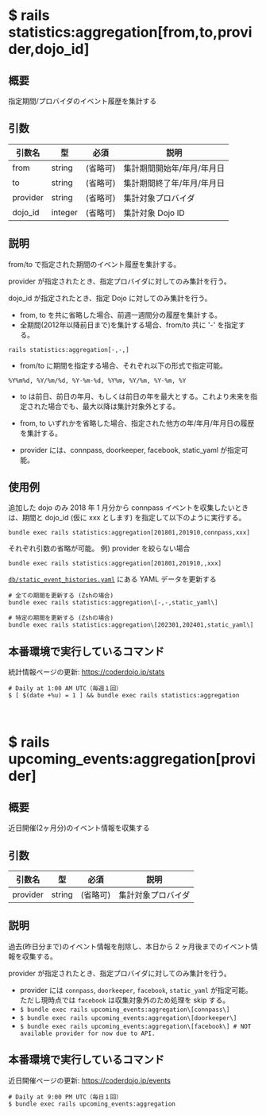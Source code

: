 # $ rails statistics:aggregation[from,to,provider,dojo_id]

## 概要

指定期間/プロバイダのイベント履歴を集計する

## 引数

|引数名|型|必須|説明|
|--|--|--|--|
|from|string|(省略可)|集計期間開始年/年月/年月日|
|to|string|(省略可)|集計期間終了年/年月/年月日|
|provider|string|(省略可)|集計対象プロバイダ|
|dojo_id|integer|(省略可)|集計対象 Dojo ID|

## 説明

from/to で指定された期間のイベント履歴を集計する。

provider が指定されたとき、指定プロバイダに対してのみ集計を行う。

dojo_id が指定されたとき、指定 Dojo に対してのみ集計を行う。

+ from, to を共に省略した場合、前週一週間分の履歴を集計する。
+ 全期間(2012年以降前日まで)を集計する場合、from/to 共に '-' を指定する。
```
rails statistics:aggregation[-,-,]
```
+ from/to に期間を指定する場合、それぞれ以下の形式で指定可能。
```
%Y%m%d, %Y/%m/%d, %Y-%m-%d, %Y%m, %Y/%m, %Y-%m, %Y
```
+ to は前日、前日の年月、もしくは前日の年を最大とする。これより未来を指定された場合でも、最大以降は集計対象外とする。

+ from, to いずれかを省略した場合、指定された他方の年/年月/年月日の履歴を集計する。

+ provider には、connpass, doorkeeper, facebook, static_yaml が指定可能。

## 使用例

追加した dojo のみ 2018 年 1 月分から connpass イベントを収集したいときは、期間と dojo_id (仮に xxx とします) を指定して以下のように実行する。
```
bundle exec rails statistics:aggregation[201801,201910,connpass,xxx] 
```

それぞれ引数の省略が可能。
例) provider を絞らない場合
```
bundle exec rails statistics:aggregation[201801,201910,,xxx] 
```

[`db/static_event_histories.yaml`](https://github.com/coderdojo-japan/coderdojo.jp/blob/main/db/static_event_histories.yaml) にある YAML データを更新する

```
# 全ての期間を更新する (Zshの場合)
bundle exec rails statistics:aggregation\[-,-,static_yaml\]

# 特定の期間を更新する (Zshの場合)
bundle exec rails statistics:aggregation\[202301,202401,static_yaml\]
```

## 本番環境で実行しているコマンド

統計情報ページの更新: https://coderdojo.jp/stats
```
# Daily at 1:00 AM UTC（毎週１回）
$ [ $(date +%u) = 1 ] && bundle exec rails statistics:aggregation
```

<br>

# $ rails upcoming_events:aggregation[provider]

## 概要

近日開催(2ヶ月分)のイベント情報を収集する

## 引数

|引数名|型|必須|説明|
|--|--|--|--|
|provider|string|(省略可)|集計対象プロバイダ|

## 説明

過去(昨日分まで)のイベント情報を削除し、本日から 2 ヶ月後までのイベント情報を収集する。

provider が指定されたとき、指定プロバイダに対してのみ集計を行う。

- provider には `connpass`, `doorkeeper`, `facebook`, `static_yaml` が指定可能。ただし現時点では `facebook` は収集対象外のため処理を skip する。
- `$ bundle exec rails upcoming_events:aggregation\[connpass\]`
- `$ bundle exec rails upcoming_events:aggregation\[doorkeeper\]`
- `$ bundle exec rails upcoming_events:aggregation\[facebook\] # NOT available provider for now due to API.`

## 本番環境で実行しているコマンド

近日開催ページの更新: https://coderdojo.jp/events
```
# Daily at 9:00 PM UTC（毎日１回）
$ bundle exec rails upcoming_events:aggregation
```
